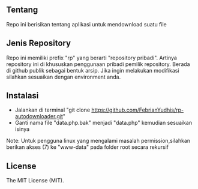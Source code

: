 ## Tentang

Repo ini berisikan tentang aplikasi untuk mendownload suatu file

## Jenis Repository

Repo ini memiliki prefix "rp" yang berarti "repository pribadi".
Artinya repository ini di khususkan penggunaan pribadi pemilik repository.
Berada di github publik sebagai bentuk arsip.
Jika ingin melakukan modifikasi silahkan sesuaikan dengan environment anda.

## Instalasi

- Jalankan di terminal "git clone https://github.com/FebrianYudhis/rp-autodownloader.git"
- Ganti nama file "data.php.bak" menjadi "data.php" kemudian sesuaikan isinya

Note: Untuk pengguna linux yang mengalami masalah permission,silahkan berikan akses (7) ke "www-data" pada folder root secara rekursif

## License 

The MIT License (MIT).

